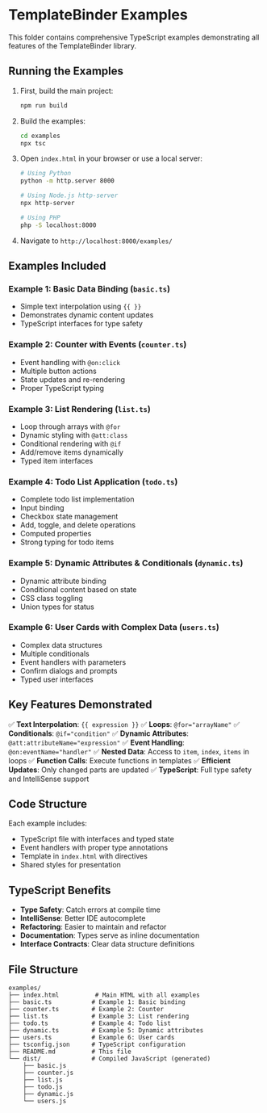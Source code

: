 # TemplateBinder Examples

This folder contains comprehensive TypeScript examples demonstrating all features of the TemplateBinder library.

## Running the Examples

1. First, build the main project:
   ```bash
   npm run build
   ```

2. Build the examples:
   ```bash
   cd examples
   npx tsc
   ```

3. Open `index.html` in your browser or use a local server:
   ```bash
   # Using Python
   python -m http.server 8000
   
   # Using Node.js http-server
   npx http-server
   
   # Using PHP
   php -S localhost:8000
   ```

4. Navigate to `http://localhost:8000/examples/`

## Examples Included

### Example 1: Basic Data Binding (`basic.ts`)
- Simple text interpolation using `{{ }}`
- Demonstrates dynamic content updates
- TypeScript interfaces for type safety

### Example 2: Counter with Events (`counter.ts`)
- Event handling with `@on:click`
- Multiple button actions
- State updates and re-rendering
- Proper TypeScript typing

### Example 3: List Rendering (`list.ts`)
- Loop through arrays with `@for`
- Dynamic styling with `@att:class`
- Conditional rendering with `@if`
- Add/remove items dynamically
- Typed item interfaces

### Example 4: Todo List Application (`todo.ts`)
- Complete todo list implementation
- Input binding
- Checkbox state management
- Add, toggle, and delete operations
- Computed properties
- Strong typing for todo items

### Example 5: Dynamic Attributes & Conditionals (`dynamic.ts`)
- Dynamic attribute binding
- Conditional content based on state
- CSS class toggling
- Union types for status

### Example 6: User Cards with Complex Data (`users.ts`)
- Complex data structures
- Multiple conditionals
- Event handlers with parameters
- Confirm dialogs and prompts
- Typed user interfaces

## Key Features Demonstrated

✅ **Text Interpolation**: `{{ expression }}`
✅ **Loops**: `@for="arrayName"`
✅ **Conditionals**: `@if="condition"`
✅ **Dynamic Attributes**: `@att:attributeName="expression"`
✅ **Event Handling**: `@on:eventName="handler"`
✅ **Nested Data**: Access to `item`, `index`, `items` in loops
✅ **Function Calls**: Execute functions in templates
✅ **Efficient Updates**: Only changed parts are updated
✅ **TypeScript**: Full type safety and IntelliSense support

## Code Structure

Each example includes:
- TypeScript file with interfaces and typed state
- Event handlers with proper type annotations
- Template in `index.html` with directives
- Shared styles for presentation

## TypeScript Benefits

- **Type Safety**: Catch errors at compile time
- **IntelliSense**: Better IDE autocomplete
- **Refactoring**: Easier to maintain and refactor
- **Documentation**: Types serve as inline documentation
- **Interface Contracts**: Clear data structure definitions

## File Structure

```
examples/
├── index.html          # Main HTML with all examples
├── basic.ts           # Example 1: Basic binding
├── counter.ts         # Example 2: Counter
├── list.ts            # Example 3: List rendering
├── todo.ts            # Example 4: Todo list
├── dynamic.ts         # Example 5: Dynamic attributes
├── users.ts           # Example 6: User cards
├── tsconfig.json      # TypeScript configuration
├── README.md          # This file
└── dist/              # Compiled JavaScript (generated)
    ├── basic.js
    ├── counter.js
    ├── list.js
    ├── todo.js
    ├── dynamic.js
    └── users.js
```

